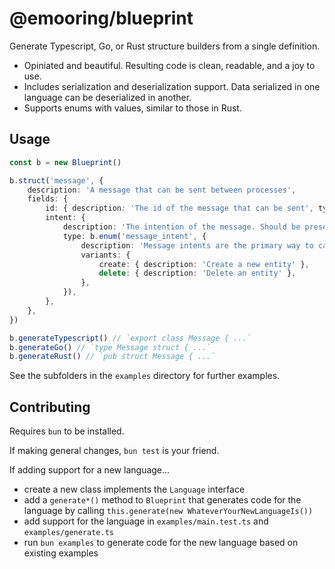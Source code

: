 # @emooring/blueprint

Generate Typescript, Go, or Rust structure builders from a single definition.

- Opiniated and beautiful. Resulting code is clean, readable, and a joy to use.
- Includes serialization and deserialization support. Data serialized in one language can be deserialized in another.
- Supports enums with values, similar to those in Rust.

## Usage

```ts
const b = new Blueprint()

b.struct('message', {
	description: 'A message that can be sent between processes',
	fields: {
		id: { description: 'The id of the message that can be sent', type: b.string(), required: true },
		intent: {
			description: 'The intention of the message. Should be present unless it is a ping.',
			type: b.enum('message_intent', {
				description: 'Message intents are the primary way to categorize messages.',
				variants: {
					create: { description: 'Create a new entity' },
					delete: { description: 'Delete an entity' },
				},
			}),
		},
	},
})

b.generateTypescript() // `export class Message { ...`
b.generateGo() // `type Message struct { ...`
b.generateRust() // `pub struct Message { ...`
```

See the subfolders in the `examples` directory for further examples.

## Contributing

Requires `bun` to be installed.

If making general changes, `bun test` is your friend.

If adding support for a new language...

- create a new class implements the `Language` interface
- add a `generate*()` method to `Blueprint` that generates code for the language by calling `this.generate(new WhateverYourNewLanguageIs())`
- add support for the language in `examples/main.test.ts` and `examples/generate.ts`
- run `bun examples` to generate code for the new language based on existing examples
